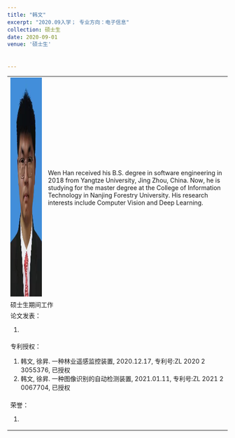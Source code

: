 ```yaml
---
title: "韩文"
excerpt: "2020.09入学； 专业方向：电子信息"
collection: 硕士生
date: 2020-09-01
venue: '硕士生'


---
```

<table border="0">
<tr>
  <td> <img src='/images/wen.jpg' height="500" width="408">  </td>
  <td>Wen Han received his B.S. degree in software engineering in 2018 from Yangtze University, Jing Zhou, China. Now, he is studying for the master degree at the College of Information Technology in Nanjing Forestry University. His research interests include Computer Vision and Deep Learning.</td>
</td>
</tr>

<tr>
<td colspan="2">硕士生期间工作
</td>
</tr>

<tr>
<td colspan="2">论文发表：
<ol class="level_1">
<li>  </li>
</ol>
</td>
</tr>

<tr>
<td colspan="2">专利授权：
<ol class="level_1">
<li> 韩文, 徐昇. 一种林业遥感监控装置, 2020.12.17, 专利号:ZL 2020 2 3055376, 已授权 </li>
<li> 韩文, 徐昇. 一种图像识别的自动检测装置, 2021.01.11, 专利号:ZL 2021 2 0067704, 已授权 </li>
</ol>
</td>
</tr>

<tr>
<td colspan="2">荣誉：
<ol class="level_1">
<li>  </li>
</ol>
</td>
</tr>

</table>